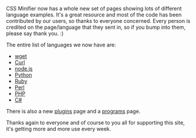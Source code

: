 CSS Minifier now has a whole new set of pages showing lots of different language examples. It's a great resource
and most of the code has been contributed by our users, so thanks to everyone concerned. Every person is credited
on the page/language that they sent in, so if you bump into them, please say thank you. :)

The entire list of languages we now have are:

* [wget](/wget)
* [Curl](/curl)
* [node.js](/nodejs)
* [Python](/python)
* [Ruby](/ruby)
* [Perl](/perl)
* [PHP](/php)
* [C#](/c-sharp)

There is also a new [plugins](/plugins) page and a [programs](/programs) page.

Thanks again to everyone and of course to you all for supporting this site, it's getting more and more use every week.
